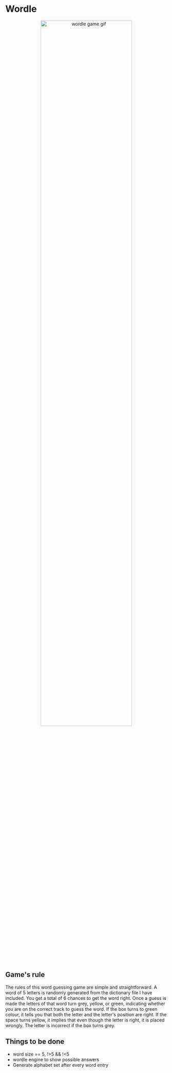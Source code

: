 # Wordle

<p align="center"><img width="75%" src="https://www.smh.com.au/culture/books/please-cease-wordle-etiquette-and-what-not-to-do-when-playing-20220221-p59ybb.gif" alt="wordle game gif" />

## Game's rule
  The rules of this word guessing game are simple and straightforward. A word of 5 letters is randomly generated from the dictionary file I have included. You get a total of 6 chances to get the word right. Once a guess is made the letters of that word turn grey, yellow, or green, indicating whether you are on the correct track to guess the word. If the box turns to green colour, it tells you that both the letter and the letter's position are right. If the space turns yellow, it implies that even though the letter is right, it is placed wrongly. The letter is incorrect if the box turns grey.

## Things to be done
- word size == 5, !>5 && !<5
- wordle engine to show possible answers
- Generate alphabet set after every word entry
